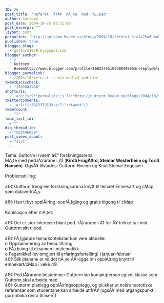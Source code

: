 ```yaml
---
ID: 26
post_title: 'Referat  frÃ¥  mÃ¸te  med  A1-ped'
author: Guttorm
post_date: 2004-10-25 08:31:00
post_excerpt: ""
layout: post
permalink: 'http://guttorm.hveem.no/blogg/2004/10/referat-fra%c2%a5-ma%c2%b8te-med-a1-ped/'
published: true
blogger_blog:
  - guttorm1979.blogspot.com
blogger_author:
  - >
    Guttorm
    Hveemhttp://www.blogger.com/profile/16825705109380499953noreply@blogger.com
blogger_permalink:
  - /2004/10/referat-fr-mte-med-a1-ped.html
tweetbackscheck:
  - "1309683450"
shorturls:
  - 'a:8:{s:9:"permalink";s:78:"http://guttorm.hveem.no/blogg/2004/10/referat-fra%c2%a5-ma%c2%b8te-med-a1-ped/";s:7:"tinyurl";s:25:"http://tinyurl.com/92oodg";s:4:"isgd";s:17:"http://is.gd/gItI";s:5:"bitly";s:19:"http://bit.ly/qOQAE";s:5:"snipr";s:22:"http://snipr.com/ahafw";s:5:"snurl";s:22:"http://snurl.com/ahafw";s:7:"snipurl";s:24:"http://snipurl.com/ahafw";s:4:"trim";s:17:"http://tr.im/brkr";}'
twittercomments:
  - 'a:1:{i:3322379133;s:7:"retweet";}'
tweetcount:
  - "1"
tmac_last_id:
  - ""
dsq_thread_id:
  - "503406669"
post_views_count:
  - "1371"
---
```

Tema:  Guttorm Hveem â€“ forskningsarena
<br />	MÃ¸te med ped.lÃ¦rarane i A1 (<strong>Kirsti FrugÃ¥rd, Steinar Westerheim og Torill Hansen</strong>).  OgsÃ¥ tilstades:  Guttorm Hveem og Knut Steinar Engelsen
<br />
<br />Problemstilling:  
<br />â€¢	Guttorm treng ein forskningsarena knytt til temaet Emnekart og cMap som dataverktÃ¸y.  
<br />â€¢	Han tilbyr opplÃ¦ring, oppfÃ¸lgjing og gratis tilgong til cMap
<br />
<br />Konklusjon etter mÃ¸tet:  
<br />â€¢	Det er stor interesse blant ped.-lÃ¦rarane i A1 for Ã¥ trekke ta i mot Guttorm sitt tilbod.  
<br />â€¢	FÃ¸lgjande tema/kontekstar kan vere aktuelle:
<br />o	Oppsummering av tema:  lÃ¦ring
<br />o	FÃ¸rbuing til eksamen i matematikk
<br />o	Fagartikkel (ev omgjort til erfaringsfortelling) i januar-februar 
<br />â€¢	Slik planane er vil det hÃ¸ve Ã¥ legge inn opplÃ¦ring knytt til emnekart/cMap i veke 49.  
<br />â€¢	Ped.lÃ¦rarane bestemmer Guttorm sin kontaktperson og vel klasse som Guttorm skal arbeide med.
<br />â€¢	Guttorm planlegg opplÃ¦ringsopplegg, og plukkar ut nokre teoretiske referansar som studentane kan arbeide utifrÃ¥ (ogsÃ¥ med utgangspunkt i gurnnboka deira (Imsen)).
<br />